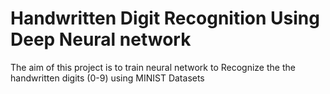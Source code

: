 # Handwritten Digit Recognition Using Deep Neural network
The aim of this project is to  train neural network to Recognize the the handwritten digits (0-9)  using MINIST Datasets 

